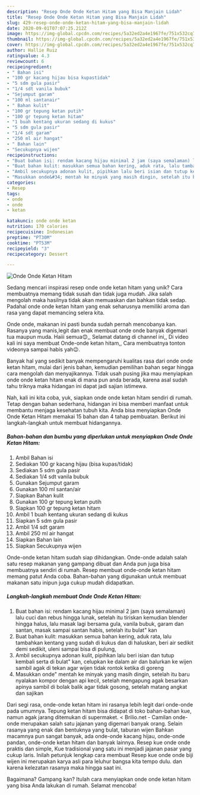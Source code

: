 ```yaml
---
description: "Resep Onde Onde Ketan Hitam yang Bisa Manjain Lidah"
title: "Resep Onde Onde Ketan Hitam yang Bisa Manjain Lidah"
slug: 429-resep-onde-onde-ketan-hitam-yang-bisa-manjain-lidah
date: 2020-09-01T07:07:25.212Z
image: https://img-global.cpcdn.com/recipes/5a32ed2a4e1967fe/751x532cq70/onde-onde-ketan-hitam-foto-resep-utama.jpg
thumbnail: https://img-global.cpcdn.com/recipes/5a32ed2a4e1967fe/751x532cq70/onde-onde-ketan-hitam-foto-resep-utama.jpg
cover: https://img-global.cpcdn.com/recipes/5a32ed2a4e1967fe/751x532cq70/onde-onde-ketan-hitam-foto-resep-utama.jpg
author: Hallie Ruiz
ratingvalue: 4.3
reviewcount: 6
recipeingredient:
- " Bahan isi"
- "100 gr kacang hijau bisa kupastidak"
- "5 sdm gula pasir"
- "1/4 sdt vanila bubuk"
- "Sejumput garam"
- "100 ml santanair"
- " Bahan kulit"
- "100 gr tepung ketan putih"
- "100 gr tepung ketan hitam"
- "1 buah kentang ukuran sedang di kukus"
- "5 sdm gula pasir"
- "1/4 sdt garam"
- "250 ml air hangat"
- " Bahan lain"
- "Secukupnya wijen"
recipeinstructions:
- "Buat bahan isi: rendam kacang hijau minimal 2 jam (saya semalaman) lalu cuci dan rebus hingga lunak, setelah itu tiriskan kemudian blender hingga halus, lalu masak lagi bersama gula, vanila bubuk, garam dan santan, masak sampai santan habis, setelah itu bulat&#34; kan"
- "Buat bahan kulit: masukkan semua bahan kering, aduk rata, lalu tambahkan kentang yang sudah di kukus dan di haluskan, beri air sedikit demi sedikit, uleni sampai bisa di pulung,"
- "Ambil secukupnya adonan kulit, pipihkan lalu beri isian dan tutup kembali serta di bulat&#34; kan, celupkan ke dalam air dan balurkan ke wijen sambil agak di tekan agar wijen tidak rontok ketika di goreng"
- "Masukkan onde&#34; mentah ke minyak yang masih dingin, setelah itu baru nyalakan kompor dengan api kecil, setelah mengapung agak besarkan apinya sambil di bolak balik agar tidak gosong, setelah matang angkat dan sajikan"
categories:
- Resep
tags:
- onde
- onde
- ketan

katakunci: onde onde ketan 
nutrition: 170 calories
recipecuisine: Indonesian
preptime: "PT30M"
cooktime: "PT53M"
recipeyield: "3"
recipecategory: Dessert

---
```



![Onde Onde Ketan Hitam](https://img-global.cpcdn.com/recipes/5a32ed2a4e1967fe/751x532cq70/onde-onde-ketan-hitam-foto-resep-utama.jpg)

Sedang mencari inspirasi resep onde onde ketan hitam yang unik? Cara membuatnya memang tidak susah dan tidak juga mudah. Jika salah mengolah maka hasilnya tidak akan memuaskan dan bahkan tidak sedap. Padahal onde onde ketan hitam yang enak seharusnya memiliki aroma dan rasa yang dapat memancing selera kita.

Onde onde, makanan ini pasti bunda sudah pernah mencobanya kan. Rasanya yang manis,legit dan enak membuat onde onde banyak digemari tua maupun muda. Haiii semua😊,, Selamat datang di channel ini,, Di video kali ini saya membuat Onde-onde ketan hitam,, Cara membuatnya tonton videonya sampai habis yah😉.

Banyak hal yang sedikit banyak mempengaruhi kualitas rasa dari onde onde ketan hitam, mulai dari jenis bahan, kemudian pemilihan bahan segar hingga cara mengolah dan menyajikannya. Tidak usah pusing jika mau menyiapkan onde onde ketan hitam enak di mana pun anda berada, karena asal sudah tahu triknya maka hidangan ini dapat jadi sajian istimewa.


Nah, kali ini kita coba, yuk, siapkan onde onde ketan hitam sendiri di rumah. Tetap dengan bahan sederhana, hidangan ini bisa memberi manfaat untuk membantu menjaga kesehatan tubuh kita. Anda bisa menyiapkan Onde Onde Ketan Hitam memakai 15 bahan dan 4 tahap pembuatan. Berikut ini langkah-langkah untuk membuat hidangannya.

<!--inarticleads1-->

##### Bahan-bahan dan bumbu yang diperlukan untuk menyiapkan Onde Onde Ketan Hitam:

1. Ambil  Bahan isi
1. Sediakan 100 gr kacang hijau (bisa kupas/tidak)
1. Sediakan 5 sdm gula pasir
1. Sediakan 1/4 sdt vanila bubuk
1. Gunakan Sejumput garam
1. Gunakan 100 ml santan/air
1. Siapkan  Bahan kulit
1. Gunakan 100 gr tepung ketan putih
1. Siapkan 100 gr tepung ketan hitam
1. Ambil 1 buah kentang ukuran sedang di kukus
1. Siapkan 5 sdm gula pasir
1. Ambil 1/4 sdt garam
1. Ambil 250 ml air hangat
1. Siapkan  Bahan lain
1. Siapkan Secukupnya wijen


Onde-onde ketan hitam sudah siap dihidangkan. Onde-onde adalah salah satu resep makanan yang gampang dibuat dan Anda pun juga bisa membuatnya sendiri di rumah. Resep membuat onde-onde ketan hitam memang patut Anda coba. Bahan-bahan yang digunakan untuk membuat makanan satu inipun juga cukup mudah didapatkan. 

<!--inarticleads2-->

##### Langkah-langkah membuat Onde Onde Ketan Hitam:

1. Buat bahan isi: rendam kacang hijau minimal 2 jam (saya semalaman) lalu cuci dan rebus hingga lunak, setelah itu tiriskan kemudian blender hingga halus, lalu masak lagi bersama gula, vanila bubuk, garam dan santan, masak sampai santan habis, setelah itu bulat&#34; kan
1. Buat bahan kulit: masukkan semua bahan kering, aduk rata, lalu tambahkan kentang yang sudah di kukus dan di haluskan, beri air sedikit demi sedikit, uleni sampai bisa di pulung,
1. Ambil secukupnya adonan kulit, pipihkan lalu beri isian dan tutup kembali serta di bulat&#34; kan, celupkan ke dalam air dan balurkan ke wijen sambil agak di tekan agar wijen tidak rontok ketika di goreng
1. Masukkan onde&#34; mentah ke minyak yang masih dingin, setelah itu baru nyalakan kompor dengan api kecil, setelah mengapung agak besarkan apinya sambil di bolak balik agar tidak gosong, setelah matang angkat dan sajikan


Dari segi rasa, onde-onde ketan hitam ini rasanya lebih legit dari onde-onde pada umumnya. Tepung ketan hitam bisa didapat di toko bahan-bahan kue, namun agak jarang ditemukan di supermaket. &lt;  Brilio.net - Camilan onde-onde merupakan salah satu jajanan yang digemari banyak orang. Selain rasanya yang enak dan bentuknya yang bulat, taburan wijen Bahkan macamnya pun sangat banyak, ada onde-onde kacang hijau, onde-onde pandan, onde-onde ketan hitam dan banyak lainnya. Resep kue onde onde praktis dan simple, Kue tradisional yang satu ini menjadi jajanan pasar yang cukup laris. Inilah petunjuk lengkap cara membuat Resep kue onde onde biji wijen ini merupakan karya asli para leluhur bangsa kita tempo dulu. dan karena kelezatan rasanya maka hingga saat ini. 

Bagaimana? Gampang kan? Itulah cara menyiapkan onde onde ketan hitam yang bisa Anda lakukan di rumah. Selamat mencoba!
